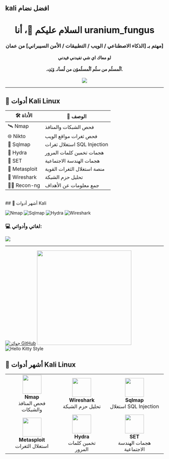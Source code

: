 ## kali افضل نضام 

<!--
**nnaall16/nnaall16** is a ✨ _special_ ✨ repository because its `README.md` (this file) appears on your GitHub profile.

Here are some ideas to get you started:

- 🔭 I’m currently working on ...
- 🌱 I’m currently learning ...
- 👯 I’m looking to collaborate on ...
- 🤔 I’m looking for help with ...
- 💬 Ask me about ...
- 📫 How to reach me: ...
- 😄 Pronouns: ...
- ⚡ Fun fact: ...
--><h1 align="center">السلام عليكم 👋، أنا uranium_fungus</h1>
<h3 align="center">مهتم بـ [الذكاء الاصطناعي / الويب / التطبيقات / الأمن السيبراني] من عمان]</h3>
<h4 align="center">لو معاك اي شي تفيدني فيدني  </h4>
<h4 align="center">.آلُمسلُم من سلُم آلُمسلُمۆن من لُسآنہ ۆيَدِہ.</h4>

<p align="center">
  <img src="https://readme-typing-svg.herokuapp.com/?lines=أهلاً+بكم+في+صفحتي+الشخصية;أحب+مشاركة+المعرفة+والتطوير;دائمًا+أتعلم+شيء+جديد!" />
</p>

---
## 🔧 أدوات Kali Linux

| 🛠️ الأداة | 📝 الوصف |
|----------|----------|
| 🛰️ Nmap      | فحص الشبكات والمنافذ |
| 🌐 Nikto     | فحص ثغرات مواقع الويب |
| 🐍 Sqlmap    | استغلال ثغرات SQL Injection |
| 🔐 Hydra     | هجمات تخمين كلمات المرور |
| 👥 SET       | هجمات الهندسة الاجتماعية |
| 🧰 Metasploit| منصة استغلال الثغرات القوية |
| 📡 Wireshark | تحليل حزم الشبكة |
| 🕵️‍♂️ Recon-ng | جمع معلومات عن الأهداف |

\
\## 🚀 أشهر أدوات Kali

![Nmap](https://img.shields.io/badge/Nmap-Network%20Scanner-blue)
![Sqlmap](https://img.shields.io/badge/Sqlmap-SQL%20Injection-orange)
![Hydra](https://img.shields.io/badge/Hydra-Brute%20Force-red)
![Wireshark](https://img.shields.io/badge/Wireshark-Packet%20Analyzer-lightgrey)


### 💻 لغاتي وأدواتي:
<p>
  <img src="https://skillicons.dev/icons?i=js,ts,react,python,django,flutter,git,github,linux,vscode" />
</p>

---
[![جوائز GitHub](https://github-profile-trophy.vercel.app/?username=AhmedDev93&theme=radical&no-bg=true&no-frame=false&margin-w=4)](https://github.com/ryo-ma/github-profile-trophy)
<img src=![image](https://github.com/user-attachments/assets/5235c1ae-fae3-4ee3-aaf2-793d8158cd67)
 width="300"/>
![Hello Kitty Style](https://i.pinimg.com/736x/4c/e8/7c/4ce87ca0ef4fb42ea126accf0ed3b2e5.jpg)
## 🔧 أشهر أدوات Kali Linux

<table>
  <tr>
    <td align="center">
      <img src="https://upload.wikimedia.org/wikipedia/commons/4/49/Nmap-logo.svg" width="60"/><br/>
      <b>Nmap</b><br/>
      فحص المنافذ والشبكات
    </td>
    <td align="center">
      <img src="https://seeklogo.com/images/W/wireshark-logo-B011C8F1D7-seeklogo.com.png" width="60"/><br/>
      <b>Wireshark</b><br/>
      تحليل حزم الشبكة
    </td>
    <td align="center">
      <img src="https://www.kali.org/tools/sqlmap/images/sqlmap-logo.svg" width="60"/><br/>
      <b>Sqlmap</b><br/>
      استغلال SQL Injection
    </td>
  </tr>
  <tr>
    <td align="center">
      <img src="https://upload.wikimedia.org/wikipedia/commons/5/5a/Metasploit_logo_and_wordmark.svg" width="60"/><br/>
      <b>Metasploit</b><br/>
      استغلال الثغرات
    </td>
    <td align="center">
      <img src="https://www.kali.org/tools/hydra/images/hydra-logo.svg" width="60"/><br/>
      <b>Hydra</b><br/>
      تخمين كلمات المرور
    </td>
    <td align="center">
      <img src="https://raw.githubusercontent.com/trustedsec/social-engineer-toolkit/master/readme/set_logo.png" width="60"/><br/>
      <b>SET</b><br/>
      هجمات الهندسة الاجتماعية
    </td>
  </tr>
</table>




